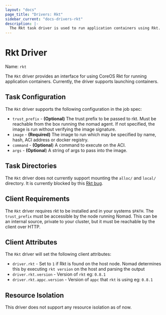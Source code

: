 ```yaml
---
layout: "docs"
page_title: "Drivers: Rkt"
sidebar_current: "docs-drivers-rkt"
description: |-
  The Rkt task driver is used to run application containers using Rkt.
---
```


# Rkt Driver

Name: `rkt`

The `Rkt` driver provides an interface for using CoreOS Rkt for running
application containers. Currently, the driver supports launching
containers.

## Task Configuration

The `Rkt` driver supports the following configuration in the job spec:

* `trust_prefix` - **(Optional)** The trust prefix to be passed to rkt. Must be reachable from
the box running the nomad agent. If not specified, the image is run without
verifying the image signature.
* `image` - **(Required)** The image to run which may be specified by name,
hash, ACI address or docker registry.
* `command` - **(Optional**) A command to execute on the ACI.
* `args` - **(Optional**) A string of args to pass into the image.

## Task Directories

The `Rkt` driver does not currently support mounting the `alloc/` and `local/`
directory. It is currently blocked by this [Rkt
bug](https://github.com/coreos/rkt/issues/761).

## Client Requirements

The `Rkt` driver requires rkt to be installed and in your systems `$PATH`.
The `trust_prefix` must be accessible by the node running Nomad. This can be an
internal source, private to your cluster, but it must be reachable by the client
over HTTP.

## Client Attributes

The `Rkt` driver will set the following client attributes:

* `driver.rkt` - Set to `1` if Rkt is found on the host node. Nomad determines
this by executing `rkt version` on the host and parsing the output
* `driver.rkt.version` - Version of `rkt` eg: `0.8.1`
* `driver.rkt.appc.version` - Version of `appc` that `rkt` is using eg: `0.8.1`

## Resource Isolation

This driver does not support any resource isolation as of now.
